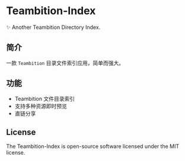 # Teambition-Index

✨ Another Teambition Directory Index.

## 简介

一款 `Teambition` 目录文件索引应用，简单而强大。

## 功能

- Teambition 文件目录索引
- 支持多种资源即时预览
- 直链分享

## License

The Teambition-Index is open-source software licensed under the MIT license.
